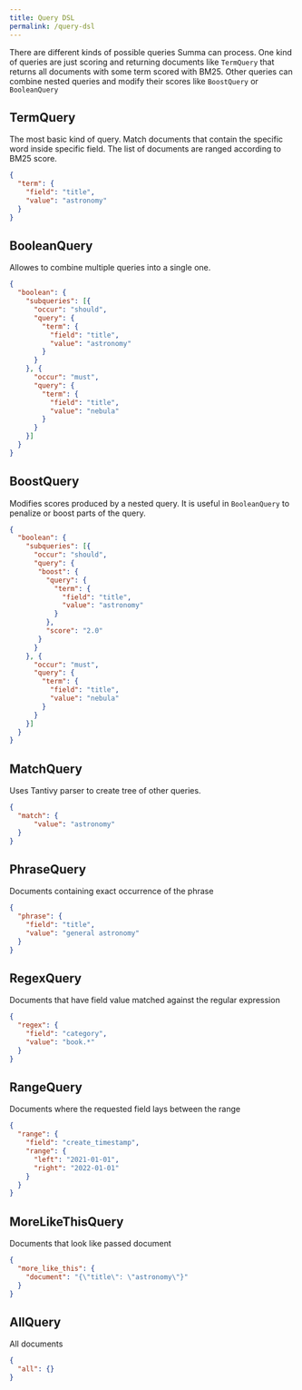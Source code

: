 ```yaml
---
title: Query DSL
permalink: /query-dsl
---
```


There are different kinds of possible queries Summa can process. 
One kind of queries are just scoring and returning documents like `TermQuery` 
that returns all documents with some term scored with BM25. Other queries can
combine nested queries and modify their scores like `BoostQuery` or `BooleanQuery`

## TermQuery
The most basic kind of query. 
Match documents that contain the specific word inside specific field.
The list of documents are ranged according to BM25 score.

```json 
{
  "term": {
    "field": "title", 
    "value": "astronomy"
  }
}
```

## BooleanQuery
Allowes to combine multiple queries into a single one.
```json 
{
  "boolean": {
    "subqueries": [{
      "occur": "should",
      "query": {
        "term": {
          "field": "title",
          "value": "astronomy"
        }
      }
    }, {
      "occur": "must", 
      "query": {
        "term": {
          "field": "title",
          "value": "nebula"
        }
      }
    }]
  }
}
```

## BoostQuery
Modifies scores produced by a nested query. It is useful in `BooleanQuery` to penalize or boost
parts of the query.
```json
{
  "boolean": {
    "subqueries": [{
      "occur": "should",
      "query": {
       "boost": {
         "query": {
           "term": {
             "field": "title",
             "value": "astronomy"
           }
         },
         "score": "2.0"
       }
      }
    }, {
      "occur": "must", 
      "query": {
        "term": {
          "field": "title",
          "value": "nebula"
        }
      }
    }]
  }
}
```

## MatchQuery
Uses Tantivy parser to create tree of other queries. 
```json
{
  "match": {
      "value": "astronomy"
  }
}
```

## PhraseQuery
Documents containing exact occurrence of the phrase
```json
{
  "phrase": {
    "field": "title",
    "value": "general astronomy"
  }
}
```

## RegexQuery
Documents that have field value matched against the regular expression
```json
{
  "regex": {
    "field": "category",
    "value": "book.*"
  }
}
```

## RangeQuery
Documents where the requested field lays between the range

```json
{
  "range": {
    "field": "create_timestamp",
    "range": {
      "left": "2021-01-01",
      "right": "2022-01-01"
    }  
  }
}
```

## MoreLikeThisQuery
Documents that look like passed document

```json
{
  "more_like_this": {
    "document": "{\"title\": \"astronomy\"}"
  }
}
```

## AllQuery
All documents

```json
{
  "all": {}
}
```

